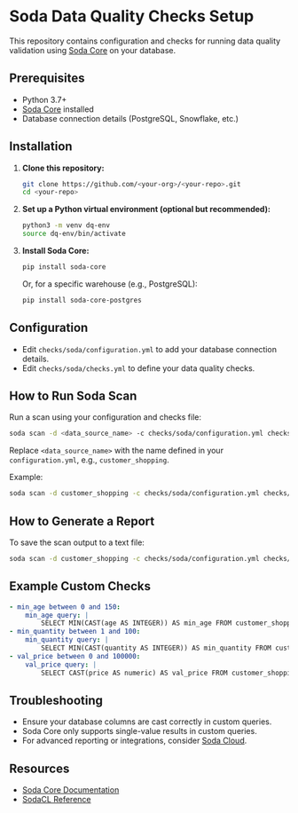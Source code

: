 # Soda Data Quality Checks Setup

This repository contains configuration and checks for running data quality validation using [Soda Core](https://docs.soda.io/soda-core/) on your database.

## Prerequisites

- Python 3.7+
- [Soda Core](https://docs.soda.io/soda-core/installation.html) installed
- Database connection details (PostgreSQL, Snowflake, etc.)

## Installation

1. **Clone this repository:**
    ```bash
    git clone https://github.com/<your-org>/<your-repo>.git
    cd <your-repo>
    ```

2. **Set up a Python virtual environment (optional but recommended):**
    ```bash
    python3 -m venv dq-env
    source dq-env/bin/activate
    ```

3. **Install Soda Core:**
    ```bash
    pip install soda-core
    ```
    Or, for a specific warehouse (e.g., PostgreSQL):
    ```bash
    pip install soda-core-postgres
    ```

## Configuration

- Edit `checks/soda/configuration.yml` to add your database connection details.
- Edit `checks/soda/checks.yml` to define your data quality checks.

## How to Run Soda Scan

Run a scan using your configuration and checks file:

```bash
soda scan -d <data_source_name> -c checks/soda/configuration.yml checks/soda/checks.yml
```

Replace `<data_source_name>` with the name defined in your `configuration.yml`, e.g., `customer_shopping`.

Example:
```bash
soda scan -d customer_shopping -c checks/soda/configuration.yml checks/soda/checks.yml
```

## How to Generate a Report

To save the scan output to a text file:
```bash
soda scan -d customer_shopping -c checks/soda/configuration.yml checks/soda/checks.yml > soda_report.txt
```

## Example Custom Checks

```yaml
- min_age between 0 and 150:
    min_age query: |
        SELECT MIN(CAST(age AS INTEGER)) AS min_age FROM customer_shopping
- min_quantity between 1 and 100:
    min_quantity query: |
        SELECT MIN(CAST(quantity AS INTEGER)) AS min_quantity FROM customer_shopping
- val_price between 0 and 100000:
    val_price query: |
        SELECT CAST(price AS numeric) AS val_price FROM customer_shopping
```

## Troubleshooting

- Ensure your database columns are cast correctly in custom queries.
- Soda Core only supports single-value results in custom queries.
- For advanced reporting or integrations, consider [Soda Cloud](https://cloud.soda.io/).

## Resources

- [Soda Core Documentation](https://docs.soda.io/soda-core/)
- [SodaCL Reference](https://docs.soda.io/sodacl/)
